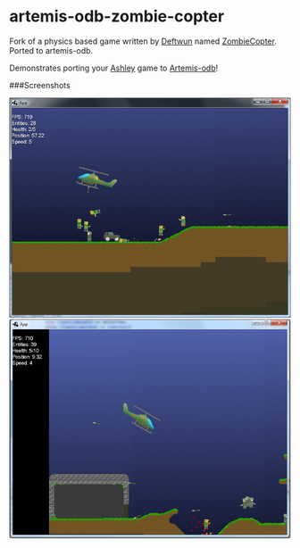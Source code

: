 # artemis-odb-zombie-copter

Fork of a physics based game written by [Deftwun](http://github.com/Deftwun) named [ZombieCopter](https://github.com/Deftwun/ZombieCopter). Ported to artemis-odb.

Demonstrates porting your [Ashley](https://github.com/libgdx/ashley) game to [Artemis-odb](http://github.com/junkdog/artemis-odb)!

###Screenshots

![ScreenShot](/ScreenShots/screenShot1.png?raw=true)
![ScreenShot](/ScreenShots/screenShot3.png?raw=true)

